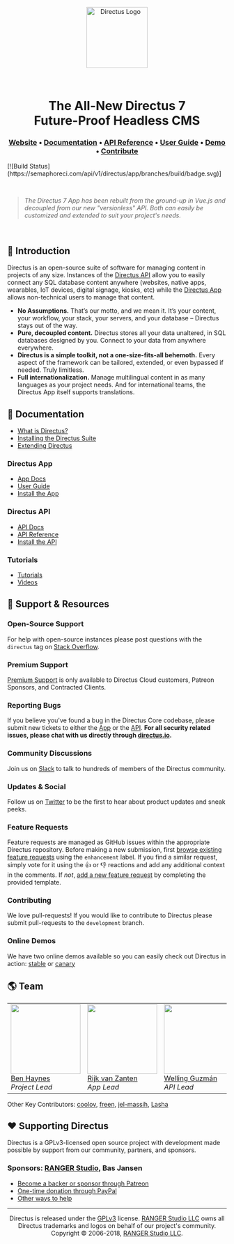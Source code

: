 <p align="center">
  <a href="https://directus.io" target="_blank" rel="noopener noreferrer">
    <img src="https://user-images.githubusercontent.com/522079/43096167-3a1b1118-8e86-11e8-9fb2-7b4e3b1368bc.png" width="140" alt="Directus Logo"/>
  </a>
</p>

<p>&nbsp;</p>

<h1 align="center">
  The All-New Directus 7<br>Future-Proof Headless CMS
</h1>

<h3 align="center">
  <a href="https://directus.io">Website</a> • 
  <a href="https://docs.directus.io">Documentation</a> • 
  <a href="https://docs.directus.io/api/reference.html">API Reference</a> • 
  <a href="https://docs.directus.io/app/user-guide.html">User Guide</a> • 
  <a href="https://directus.app">Demo</a> • 
  <a href="https://docs.directus.io/supporting-directus.html">Contribute</a>
</h3>
[![Build Status](https://semaphoreci.com/api/v1/directus/app/branches/build/badge.svg)]
<p>&nbsp;</p>

> _The Directus 7 App has been rebuilt from the ground-up in Vue.js and decoupled from our new "versionless" API. Both can easily be customized and extended to suit your project's needs._

<p>&nbsp;</p>

## 🐰 Introduction

Directus is an open-source suite of software for managing content in projects of any size. Instances of the [Directus API](https://github.com/directus/api) allow you to easily connect any SQL database content anywhere (websites, native apps, wearables, IoT devices, digital signage, kiosks, etc) while the [Directus App](https://github.com/directus/app) allows non-technical users to manage that content. 

* **No Assumptions.** That’s our motto, and we mean it. It’s your content, your workflow, your stack, your servers, and your database – Directus stays out of the way.
* **Pure, decoupled content.** Directus stores all your data unaltered, in SQL databases designed by you. Connect to your data from anywhere everywhere.
* **Directus is a simple toolkit, not a one-size-fits-all behemoth.** Every aspect of the framework can be tailored, extended, or even bypassed if needed. Truly limitless.
* **Full internationalization.** Manage multilingual content in as many languages as your project needs. And for international teams, the Directus App itself supports translations.

## 📖 Documentation

* [What is Directus?](https://docs.directus.io)
* [Installing the Directus Suite](https://docs.directus.io)
* [Extending Directus](https://docs.directus.io)

### Directus App

* [App Docs](https://docs.directus.io)
* [User Guide](https://docs.directus.io)
* [Install the App](https://docs.directus.io)

### Directus API

* [API Docs](https://docs.directus.io)
* [API Reference](https://docs.directus.io)
* [Install the API](https://docs.directus.io)

### Tutorials

* [Tutorials](https://medium.com/directus)
* [Videos](https://www.youtube.com/playlist?list=PLD--x9rY3ZL31stRPkA4FdGC4idIM-8-d)

## 🤲 Support & Resources

### Open-Source Support

For help with open-source instances please post questions with the `directus` tag on [Stack Overflow](https://stackoverflow.com/questions/tagged/directus).

### Premium Support

[Premium Support](https://directus.io) is only available to Directus Cloud customers, Patreon Sponsors, and Contracted Clients.

### Reporting Bugs

If you believe you've found a bug in the Directus Core codebase, please submit new tickets to either the [App](https://github.com/directus/app/issues/new?template=Bug_report.md) or the [API](https://github.com/directus/api/issues/new?template=Bug_report.md). **For all security related issues, please chat with us directly through [directus.io](https://directus.io/).**

### Community Discussions

Join us on [Slack](https://slack.directus.io) to talk to hundreds of members of the Directus community.

### Updates & Social

Follow us on [Twitter](https://twitter.com/directus) to be the first to hear about product updates and sneak peeks.

### Feature Requests

Feature requests are managed as GitHub issues within the appropriate Directus repository. Before making a new submission, first [browse existing feature requests](https://github.com/directus/app/issues?q=is%3Aissue+is%3Aopen+sort%3Areactions-%2B1-desc+label%3Aenhancement) using the `enhancement` label. If you find a similar request, simply vote for it using the :+1: or :-1: reactions and add any additional context in the comments. If _not_, [add a new feature request](https://github.com/directus/app/issues/new?template=Feature_request.md) by completing the provided template.

### Contributing

We love pull-requests! If you would like to contribute to Directus please submit pull-requests to the `development` branch.

### Online Demos

We have two online demos available so you can easily check out Directus in action: [stable](https://directus.app) or [canary](https://next.directus.app)

## 🌎 Team

<table>
   <tr>
      <td>
         <a href="https://github.com/benhaynes"><img width="160px" src="https://user-images.githubusercontent.com/522079/42234532-dfa61084-7ec2-11e8-96df-23aa48c6d450.jpg"><br>
         Ben Haynes</a><br>
         <i>Project Lead</i>
      </td>
      <td>
         <a href="https://github.com/rijkvanzanten"><img width="160px" src="https://user-images.githubusercontent.com/522079/42234533-dfb6039a-7ec2-11e8-950c-04b34d47d6e4.jpg"><br>
         Rijk van Zanten</a><br>
         <i>App Lead</i>
      </td>
      <td>
         <a href="https://github.com/wellingguzman"><img width="160px" src="https://user-images.githubusercontent.com/522079/42234534-dfc56d1c-7ec2-11e8-94ca-7b422788d6cd.jpg"><br>
         Welling Guzmán</a><br>
         <i>API Lead</i>
      </td>
   </tr>
</table>

Other Key Contributors: [coolov](https://github.com/coolov), [freen](https://github.com/freen), [jel-massih](https://github.com/jel-massih), [Lasha](https://github.com/Lasha)

## ❤️ Supporting Directus

Directus is a GPLv3-licensed open source project with development made possible by support from our community, partners, and sponsors.

### Sponsors: [RANGER Studio](http://rangerstudio.com), Bas Jansen

* [Become a backer or sponsor through Patreon](https://www.patreon.com/directus)
* [One-time donation through PayPal](https://paypal.com/directus)
* [Other ways to help](https://docs.directus.io/supporting-directus.html)

----

<p align="center">
  Directus is released under the <a href="http://www.gnu.org/copyleft/gpl.html">GPLv3</a> license. <a href="http://rangerstudio.com">RANGER Studio LLC</a> owns all Directus trademarks and logos on behalf of our project's community. Copyright © 2006-2018, <a href="http://rangerstudio.com">RANGER Studio LLC</a>.
</p>
